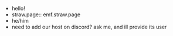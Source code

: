 - hello!
- straw.page:: emf.straw.page
- he/him
- need to add our host on discord? ask me, and ill provide its user

<!---
rozrozhy/rozrozhy is a ✨ special ✨ repository because its `README.md` (this file) appears on your GitHub profile.
You can click the Preview link to take a look at your changes.
--->
